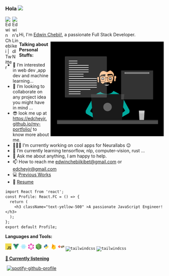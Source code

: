 ### Hola <img src="https://media.giphy.com/media/hvRJCLFzcasrR4ia7z/giphy.gif" width="25px">

<a href="https://twitter.com/edchey1">
  <img align="left" alt="Edwin Chebii | Twitter" width="22px" src="https://raw.githubusercontent.com/peterthehan/peterthehan/master/assets/twitter.svg" />
</a>
<a href="https://www.linkedin.com/in/edwin-chebii-b18686209/">
  <img align="left" alt="Edwin's LinkedIN" width="22px" src="https://raw.githubusercontent.com/peterthehan/peterthehan/master/assets/linkedin.svg" />
</a>
<br />
<br />

Hi, I'm [Edwin Chebii!](https://edcheyjr.github.io/my-portfolio/), a passionate Full Stack Developer.

<img align="right" style="margin-left:5px;" alt="GIF" src="./ui-dev.gif" width="360" height="300" />






**Talking about Personal Stuffs:**

- 👀 I’m interested in web dev ,app dev and machine learning...
- 💞️ I’m looking to collaborate on any project idea you might have in mind ...
- 😎 look me up at https://edcheyjr.github.io/my-portfolio/ to know more about me.
- 👨🏽‍💻 I’m currently working on cool apps for Neurallabs 😉
- 🌱 I’m currently learning tensorflow, nlp, computer-vision, rust ...
- 💬 Ask me about anything, I am happy to help.
- 📫 How to reach me edwinchebiikibet@gmail.com or edcheyjr@gmail.com 
- 💻 [Previous Works](https://drive.google.com/drive/folders/12UII4MpMblo8tvFpUYGGoxI8UIuovlCP?usp=sharing)
- 📝 [Resume](https://drive.google.com/file/d/1U17p7XPgfq_B0tqHcvSpncf3DhCg26I3/view?usp=sharing)

```tsx
import React from 'react';
const Profile: React.FC = () => {
  return (
    <h3 className="text-yellow-500" >A passionate JavaScript Engineer!</h3>
  );
};
export default Profile;
```

**Languages and Tools:**

<!-- add - 👋 Hi, I’m @edcheyjr a fullstack dev proficient in python, php, android, java, javascript, css ,tailwindcss, laravel and react
 -->
<code><img height="20" src="https://raw.githubusercontent.com/github/explore/80688e429a7d4ef2fca1e82350fe8e3517d3494d/topics/javascript/javascript.png"></code>
<code><img height="20" src="https://raw.githubusercontent.com/github/explore/80688e429a7d4ef2fca1e82350fe8e3517d3494d/topics/vue/vue.png"></code>
<code><img height="20" src="https://raw.githubusercontent.com/github/explore/80688e429a7d4ef2fca1e82350fe8e3517d3494d/topics/react/react.png"></code>
<code><img height="20" src="https://raw.githubusercontent.com/github/explore/5c058a388828bb5fde0bcafd4bc867b5bb3f26f3/topics/graphql/graphql.png"></code>
<code><img height="20" src="https://raw.githubusercontent.com/github/explore/80688e429a7d4ef2fca1e82350fe8e3517d3494d/topics/nodejs/nodejs.png"></code>
<code><img height="20" src="https://raw.githubusercontent.com/github/explore/80688e429a7d4ef2fca1e82350fe8e3517d3494d/topics/python/python.png"></code>
<code><img height="20" src="https://raw.githubusercontent.com/github/explore/80688e429a7d4ef2fca1e82350fe8e3517d3494d/topics/firebase/firebase.png"></code>
<code><img height="20" src="https://raw.githubusercontent.com/github/explore/80688e429a7d4ef2fca1e82350fe8e3517d3494d/topics/git/git.png"></code>
<code><img height="20" src="https://upload.wikimedia.org/wikipedia/commons/d/d5/Tailwind_CSS_Logo.svg" alt="tailwindcss"></code>
<code><img height="20" src="https://upload.wikimedia.org/wikipedia/commons/9/9a/Laravel.svg" alt="tailwindcss"></code>
<!---
edcheyjr/edcheyjr is a ✨ special ✨ repository because its `README.md` (this file) appears on your GitHub profile.
You can click the Preview link to take a look at your changes.
--->

**[🎵 Currently listening](https://spotify-github-profile.vercel.app/api/view?uid=jtlgayr7d4cugxc531ggc6a2j&redirect=true)**

<div style="margin-left:5px;" width="360" height="300">
  
[![spotify-github-profile](https://spotify-github-profile.vercel.app/api/view?uid=jtlgayr7d4cugxc531ggc6a2j&cover_image=true&theme=default&show_offline=false&background_color=161b22&interchange=false)](https://github.com/kittinan/spotify-github-profile)
  
  </div>
